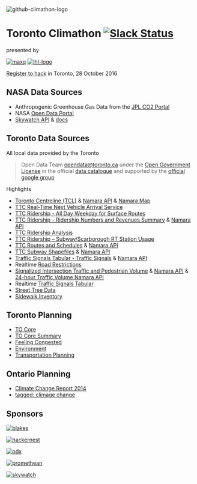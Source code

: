 ![github-climathon-logo](https://cloud.githubusercontent.com/assets/597920/19815063/10444cc0-9d0f-11e6-848a-e81445f8a277.png)

# Toronto Climathon [![Slack Status](https://climathon-slackin.herokuapp.com/badge.svg)](https://climathon-slackin.herokuapp.com)
presented by

[![maxq](https://cloud.githubusercontent.com/assets/597920/19750890/1a1ec15a-9bc3-11e6-95e6-fef6d57b8535.png)](http://www.maxq.ca/)
[![lhl-logo](https://cloud.githubusercontent.com/assets/597920/19750891/1c99920c-9bc3-11e6-8f7f-f6fc1a6e7e0a.png)](https://lighthouselabs.ca/)

[Register to hack](https://www.eventbrite.ca/e/toronto-climathon-tickets-27554860329) in Toronto, 28 October 2016

## NASA Data Sources
- Anthropogenic Greenhouse Gas Data from the [JPL CO2 Portal](https://co2.jpl.nasa.gov/)
- NASA [Open Data Portal](https://open.nasa.gov/open-data/)
- [Skywatch API](http://www.skywatch.co/) & [docs](https://github.com/skywatchspaceapps/api)

## Toronto Data Sources
All local data provided by the Toronto
> Open Data Team
> opendata@toronto.ca
under the [Open Government License](http://www1.toronto.ca/wps/portal/contentonly?vgnextoid=4a37e03bb8d1e310VgnVCM10000071d60f89RCRD)
in the official [data catalogue](http://www1.toronto.ca/wps/portal/contentonly?vgnextoid=1a66e03bb8d1e310VgnVCM10000071d60f89RCRD)
and supported by the [official google group](https://groups.google.com/forum/#!forum/datato)

Highlights
- [Toronto Centreline (TCL)](http://www1.toronto.ca/wps/portal/contentonly?vgnextoid=9acb5f9cd70bb210VgnVCM1000003dd60f89RCRD&vgnextchannel=1a66e03bb8d1e310VgnVCM10000071d60f89RCRD) & [Namara API](https://namara.io/#/data_sets/bfb294ab-218b-41ce-ab50-608d7333a5bd/api_info) & [Namara Map](https://namara.io/#/data_sets/bfb294ab-218b-41ce-ab50-608d7333a5bd/map)
- [TTC Real-Time Next Vehicle Arrival Service](http://www1.toronto.ca/wps/portal/contentonly?vgnextoid=4427790e6f21d210VgnVCM1000003dd60f89RCRD)
- [TTC Ridership - All Day Weekday for Surface Routes](http://www1.toronto.ca/wps/portal/contentonly?vgnextoid=34b6c316f16e8410VgnVCM10000071d60f89RCRD&vgnextchannel=1a66e03bb8d1e310VgnVCM10000071d60f89RCRD)
- [TTC Ridership - Ridership Numbers and Revenues Summary](http://www1.toronto.ca/wps/portal/contentonly?vgnextoid=a3b7c87477438310VgnVCM1000003dd60f89RCRD&vgnextchannel=1a66e03bb8d1e310VgnVCM10000071d60f89RCRD) & [Namara API](https://namara.io/#/data_sets/783eca43-cfc1-4619-9135-077ac5e45616/api_info)
- [TTC Ridership Analysis](http://www1.toronto.ca/wps/portal/contentonly?vgnextoid=3b5874a21d6e8410VgnVCM10000071d60f89RCRD&vgnextchannel=1a66e03bb8d1e310VgnVCM10000071d60f89RCRD)
- [TTC Ridership – Subway/Scarborough RT Station Usage](http://www1.toronto.ca/wps/portal/contentonly?vgnextoid=c077c316f16e8410VgnVCM10000071d60f89RCRD&vgnextchannel=1a66e03bb8d1e310VgnVCM10000071d60f89RCRD)
- [TTC Routes and Schedules](http://www1.toronto.ca/wps/portal/contentonly?vgnextoid=96f236899e02b210VgnVCM1000003dd60f89RCRD&vgnextchannel=1a66e03bb8d1e310VgnVCM10000071d60f89RCRD) & [Namara API](https://namara.io/#/data_sets/bbf1ed02-03d0-4e4f-9188-190b05f80d5c/api_info)
- [TTC Subway Shapefiles](http://www1.toronto.ca/wps/portal/contentonly?vgnextoid=572e11511f774510VgnVCM10000071d60f89RCRD&vgnextchannel=1a66e03bb8d1e310VgnVCM10000071d60f89RCRD) & [Namara API](https://namara.io/#/data_sets/df15486a-19f0-477e-9603-235c61bf25ec/api_info)
- [Traffic Signals Tabular - Traffic Signals](http://www1.toronto.ca/wps/portal/contentonly?vgnextoid=965b868b5535b210VgnVCM1000003dd60f89RCRD&vgnextchannel=1a66e03bb8d1e310VgnVCM10000071d60f89RCRD) & [Namara API](https://namara.io/#/data_sets/55b99c3f-23ed-4192-8286-aefb6b9d9297/api_info)
- Realtime [Road Restrictions](http://www1.toronto.ca/wps/portal/contentonly?vgnextoid=1af0e69ae554e410VgnVCM10000071d60f89RCRD&vgnextchannel=1a66e03bb8d1e310VgnVCM10000071d60f89RCRD)
- [Signalized Intersection Traffic and Pedestrian Volume](http://www1.toronto.ca/wps/portal/contentonly?vgnextoid=417aed3c99cc7310VgnVCM1000003dd60f89RCRD&vgnextchannel=1a66e03bb8d1e310VgnVCM10000071d60f89RCRD) & [Namara API](https://namara.io/#/data_sets/a0ccf527-4021-4993-a485-d45da787b89d/api_info) & [24-hour Traffic Volume Namara API](https://namara.io/#/data_sets/16277474-3226-4ea5-b2f9-77f49c3f432d/api_info)
- Realtime [Traffic Signals Tabular](http://www1.toronto.ca/wps/portal/contentonly?vgnextoid=965b868b5535b210VgnVCM1000003dd60f89RCRD&vgnextchannel=1a66e03bb8d1e310VgnVCM10000071d60f89RCRD)
- [Street Tree Data](http://www1.toronto.ca/wps/portal/contentonly?vgnextoid=5af95104c26f3310VgnVCM1000003dd60f89RCRD&vgnextchannel=1a66e03bb8d1e310VgnVCM10000071d60f89RCRD)
- [Sidewalk Inventory](http://www1.toronto.ca/wps/portal/contentonly?vgnextoid=3cdcfb292f426410VgnVCM10000071d60f89RCRD&vgnextchannel=1a66e03bb8d1e310VgnVCM10000071d60f89RCRD)

## Toronto Planning
- [TO Core](http://www1.toronto.ca/wps/portal/contentonly?vgnextoid=222101f2e9745410VgnVCM10000071d60f89RCRD)
- [TO Core Summary](http://www1.toronto.ca/City%20Of%20Toronto/City%20Planning/Core/File/pdf/TOcore-Phase-1-Taking-Stock-Transportation-Summary-Brief%20FINAL-s.pdf)
- [Feeling Congested](http://www1.toronto.ca/wps/portal/contentonly?vgnextoid=3649837c1b915410VgnVCM10000071d60f89RCRD)
- [Environment](http://www1.toronto.ca/wps/portal/contentonly?vgnextoid=f6ce5d0a02148410VgnVCM10000071d60f89RCRD)
- [Transportation Planning](http://www1.toronto.ca/wps/portal/contentonly?vgnextoid=240652cc66061410VgnVCM10000071d60f89RCRD)

## Ontario Planning
- [Climate Change Report 2014](https://dr6j45jk9xcmk.cloudfront.net/documents/3618/climate-change-report-2014.pdf)
- [tagged: climage change](https://www.ontario.ca/search/search-results?tag=Climate%20change)

## Sponsors
[![blakes](https://cloud.githubusercontent.com/assets/597920/19748395/636fd63c-9baf-11e6-94e8-ac0702b3d4ce.png)](http://www.blakes.com/English/Pages/default.aspx)

[![hackernest](https://cloud.githubusercontent.com/assets/597920/19748470/d5b9bcf8-9baf-11e6-93ec-3193fb6bc86f.png)](http://hackernest.com/)

[![odx](https://cloud.githubusercontent.com/assets/597920/19748401/686d2f40-9baf-11e6-832d-9ada9b4ed234.png)](http://codx.ca/)

[![promethean](https://cloud.githubusercontent.com/assets/597920/19748403/6b006894-9baf-11e6-92cc-56ffaabc51a1.png)](http://www.prometheanlabs.ca/)

[![skywatch](https://cloud.githubusercontent.com/assets/597920/19748397/65952a02-9baf-11e6-8835-1955d0afcd82.png)](http://www.skywatch.co/)
